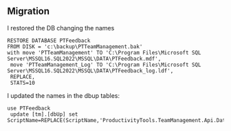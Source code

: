 
## Migration

I restored the DB changing the names
```
RESTORE DATABASE PTFeedback  
FROM DISK = 'c:\backup\PTTeamManagement.bak'
with move 'PTTeamManagement' TO 'C:\Program Files\Microsoft SQL Server\MSSQL16.SQL2022\MSSQL\DATA\PTFeedback.mdf',
 move 'PTTeamManagement_Log' TO 'C:\Program Files\Microsoft SQL Server\MSSQL16.SQL2022\MSSQL\DATA\PTFeedback_log.ldf',
 REPLACE,
 STATS=10
```

I updated the names in the dbup tables:
```
use PTFeedback
 update [tm].[dbUp] set ScriptName=REPLACE(ScriptName,'ProductivityTools.TeamManagement.Api.DatabaseMigrations','ProductivityTools.Feedback.Api.DatabaseMigrations')

```